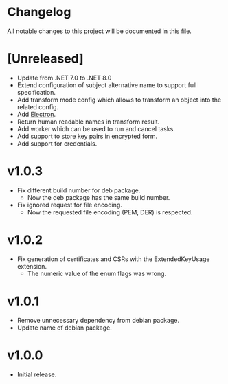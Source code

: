 # Changelog

All notable changes to this project will be documented in this file.

# [Unreleased]

- Update from .NET 7.0 to .NET 8.0
- Extend configuration of subject alternative name to support full specification.
- Add transform mode config which allows to transform an object into the related config.
- Add [Electron](https://www.electronjs.org/).
- Return human readable names in transform result.
- Add worker which can be used to run and cancel tasks.
- Add support to store key pairs in encrypted form.
- Add support for credentials.

# v1.0.3

- Fix different build number for deb package.
    - Now the deb package has the same build number.
- Fix ignored request for file encoding.
    - Now the requested file encoding (PEM, DER) is respected.

# v1.0.2

- Fix generation of certificates and CSRs with the ExtendedKeyUsage extension.
    - The numeric value of the enum flags was wrong.

# v1.0.1

- Remove unnecessary dependency from debian package.
- Update name of debian package.

# v1.0.0

- Initial release.
